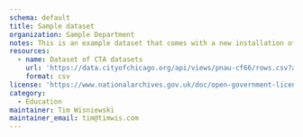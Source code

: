 ```yaml
---
schema: default
title: Sample dataset
organization: Sample Department
notes: This is an example dataset that comes with a new installation of JKAN
resources:
  - name: Dataset of CTA datasets
    url: 'https://data.cityofchicago.org/api/views/pnau-cf66/rows.csv?accessType=DOWNLOAD'
    format: csv
license: 'https://www.nationalarchives.gov.uk/doc/open-government-licence/version/3/'
category:
  - Education
maintainer: Tim Wisniewski
maintainer_email: tim@timwis.com
---
```

